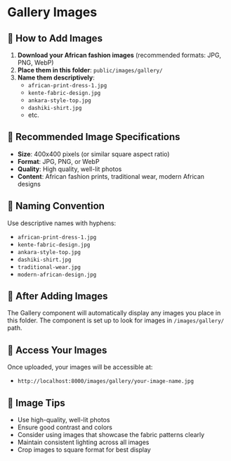 # Gallery Images

## 📁 **How to Add Images**

1. **Download your African fashion images** (recommended formats: JPG, PNG, WebP)
2. **Place them in this folder**: `public/images/gallery/`
3. **Name them descriptively**: 
   - `african-print-dress-1.jpg`
   - `kente-fabric-design.jpg`
   - `ankara-style-top.jpg`
   - `dashiki-shirt.jpg`
   - etc.

## 🎯 **Recommended Image Specifications**

- **Size**: 400x400 pixels (or similar square aspect ratio)
- **Format**: JPG, PNG, or WebP
- **Quality**: High quality, well-lit photos
- **Content**: African fashion prints, traditional wear, modern African designs

## 📝 **Naming Convention**

Use descriptive names with hyphens:
- `african-print-dress-1.jpg`
- `kente-fabric-design.jpg`
- `ankara-style-top.jpg`
- `dashiki-shirt.jpg`
- `traditional-wear.jpg`
- `modern-african-design.jpg`

## 🔄 **After Adding Images**

The Gallery component will automatically display any images you place in this folder. The component is set up to look for images in `/images/gallery/` path.

## 📱 **Access Your Images**

Once uploaded, your images will be accessible at:
- `http://localhost:8000/images/gallery/your-image-name.jpg`

## 🎨 **Image Tips**

- Use high-quality, well-lit photos
- Ensure good contrast and colors
- Consider using images that showcase the fabric patterns clearly
- Maintain consistent lighting across all images
- Crop images to square format for best display
